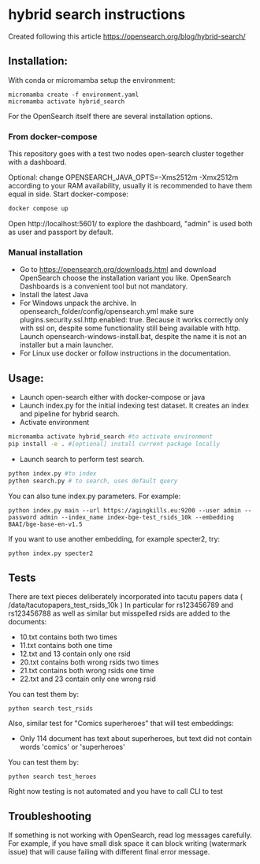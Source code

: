# hybrid search instructions
Created following this article https://opensearch.org/blog/hybrid-search/

## Installation:

With conda or micromamba setup the environment:
```
micromamba create -f environment.yaml
micromamba activate hybrid_search
```

For the OpenSearch itself there are several installation options. 

### From docker-compose

This repository goes with a test two nodes open-search cluster together with a dashboard.

Optional: change OPENSEARCH_JAVA_OPTS=-Xms2512m -Xmx2512m according to your RAM availability, usually it is recommended to have them equal in side.
Start docker-compose:
```bash
docker compose up
```
Open http://localhost:5601/ to explore the dashboard, "admin" is used both as user and passport by default.

### Manual installation

- Go to https://opensearch.org/downloads.html and download OpenSearch choose the installation variant you like. OpenSearch Dashboards is a convenient tool but not mandatory.
- Install the latest Java
- For Windows unpack the archive. In opensearch_folder/config/opensearch.yml make sure plugins.security.ssl.http.enabled: true. Because it works correctly only with ssl on, despite some functionality still being available with http. Launch opensearch-windows-install.bat, despite the name it is not an installer but a main launcher.
- For Linux use docker or follow instructions in the documentation.

## Usage:
- Launch open-search either with docker-compose or java
- Launch index.py for the initial indexing test dataset. It creates an index and pipeline for hybrid search.
- Activate environment
```bash
micromamba activate hybrid_search #to activate environment
pip install -e . #[optional] install current package locally
```
- Launch search to perform test search.
```bash
python index.py #to index
python search.py # to search, uses default query
```
You can also tune index.py parameters. For example:
```
python index.py main --url https://agingkills.eu:9200 --user admin --password admin --index_name index-bge-test_rsids_10k --embedding BAAI/bge-base-en-v1.5

```

If you want to use another embedding, for example specter2, try:
```bash
python index.py specter2
```

## Tests

There are text pieces deliberately incorporated into tacutu papers data ( /data/tacutopapers_test_rsids_10k )
In particular for rs123456789 and rs123456788 as well as similar but misspelled rsids are added to the documents:
* 10.txt contains both two times
* 11.txt contains both one time
* 12.txt and 13 contain only one rsid
* 20.txt contains both wrong rsids two times
* 21.txt contains both wrong rsids one time
* 22.txt and 23 contain only one wrong rsid

You can test them by:
```
python search test_rsids
```

Also, similar test for "Comics superheroes" that will test embeddings:
* Only 114 document has text about superheroes, but text did not contain words 'comics' or 'superheroes'

You can test them by:
```
python search test_heroes
```

Right now testing is not automated and you have to call CLI to test


## Troubleshooting

If something is not working with OpenSearch, read log messages carefully. For example, if you have small disk space it can block writing (watermark issue) that will cause failing with different final error message.
